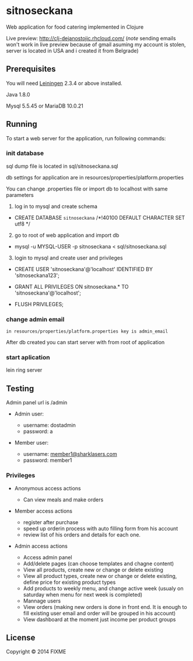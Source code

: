 # sitnoseckana

Web application for food catering implemented in Clojure

Live preview: http://clj-dejanostojic.rhcloud.com/ 
(*note* sending emails won't work in live preview because of gmail asuming my account is stolen, server is located in USA and i created it from Belgrade)

## Prerequisites

You will need [Leiningen][1] 2.3.4 or above installed.

Java 1.8.0

Mysql 5.5.45 or MariaDB 10.0.21

[1]: https://github.com/technomancy/leiningen

## Running

To start a web server for the application, run following commands:

### init database
sql dump file is located in sql/sitnoseckana.sql

db settings for application are in resources/properties/platform.properties

You can change .properties file or import db to localhost with same parameters

1) log in to mysql and create schema

- CREATE DATABASE `sitnoseckana` /*!40100 DEFAULT CHARACTER SET utf8 */

2) go to root of web application and import db

- mysql -u MYSQL-USER -p sitnoseckana < sql/sitnoseckana.sql

3) login to mysql and create user and privileges

- CREATE USER 'sitnoseckana'@'localhost' IDENTIFIED BY 'sitnoseckana123';

- GRANT ALL PRIVILEGES ON sitnoseckana.* TO 'sitnoseckana'@'localhost';

- FLUSH PRIVILEGES;

### change admin email
    in resources/properties/platform.properties key is admin_email


After db created you can start server with from root of application

### start aplication
lein ring server

## Testing
Admin panel url is /admin

- Admin user:
  - username: dostadmin
  - password: a

- Member user:
  - username: member1@sharklasers.com
  - password: member1

### Privileges

* Anonymous access actions
  * Can view meals and make orders
  
* Member access actions
  * register after purchase
  * speed up orderin process with auto filling form from his account
  * review list of his orders and details for each one.

* Admin access actions
  * Access admin panel
  * Add/delete pages (can choose templates and chagne content)
  * View all products, create new or change or delete existing
  * View all product types, create new or change or delete existing, define price for existing product types
  * Add products to weekly menu, and change active week (usualy on saturday when menu for next week is completed)
  * Mannage users
  * View orders (making new orders is done in front end. It is enough to fill existing user email and order will be grouped in his account)
  * View dashboard at the moment just income per product groups

## License

Copyright © 2014 FIXME
